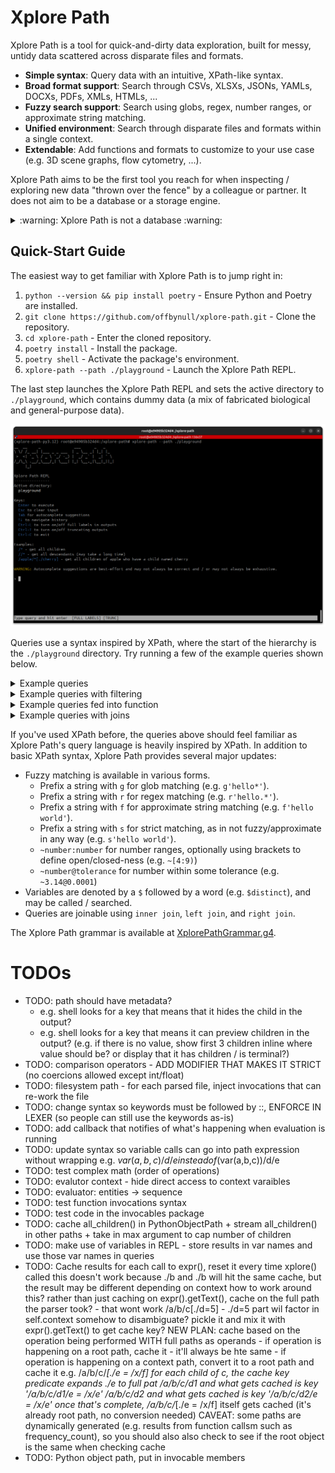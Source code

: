 # Xplore Path

Xplore Path is a tool for quick-and-dirty data exploration, built for messy, untidy data scattered across disparate files and formats.

 * **Simple syntax**: Query data with an intuitive, XPath-like syntax.
 * **Broad format support**: Search through CSVs, XLSXs, JSONs, YAMLs, DOCXs, PDFs, XMLs, HTMLs, ...
 * **Fuzzy search support**: Search using globs, regex, number ranges, or approximate string matching.
 * **Unified environment**: Search through disparate files and formats within a single context.
 * **Extendable**: Add functions and formats to customize to your use case (e.g. 3D scene graphs, flow cytometry, ...).

Xplore Path aims to be the first tool you reach for when inspecting / exploring new data "thrown over the fence" by a colleague or partner. It does not aim to be a database or a storage engine.

<details>
  <summary>:warning: Xplore Path is not a database :warning:</summary>

  Xplore Path does not index data, optimize storage, or optimize queries as a traditional database does. Xplore Path works best when doing quick-and-dirty inspection / exploration on reasonable amounts of data.

</details>

## Quick-Start Guide

The easiest way to get familiar with Xplore Path is to jump right in:

1. `python --version && pip install poetry` - Ensure Python and Poetry are installed.
2. `git clone https://github.com/offbynull/xplore-path.git` - Clone the repository.
3. `cd xplore-path` - Enter the cloned repository.
4. `poetry install` - Install the package.
5. `poetry shell` - Activate the package's environment. 
6. `xplore-path --path ./playground` - Launch the Xplore Path REPL.

The last step launches the Xplore Path REPL and sets the active directory to `./playground`, which contains dummy data (a mix of fabricated biological and general-purpose data).

![Screenshot of REPL interface](repl_example.png)

Queries use a syntax inspired by XPath, where the start of the hierarchy is the `./playground` directory. Try running a few of the example queries shown below.

<details><summary>Example queries</summary>

* `/*` - List top-level files.
* `//*` - List all data.
* `/mouse_assays.zip/*` - List mouse assays.
* `/mouse_assays.zip/Mouse_Assay_001.csv//*` - List first mouse assay's data.
* `/mouse_assays.zip/r'.*001.csv'//*` - List first mouse assay's data, but using regex to identify the first assay.
* `/mouse_assays.zip/g'*001.csv'//*` - List first mouse assay's data, but using glob to identify the first assay.
* `/goslim_mouse.json//*` - List mouse gene ontology entries.
* `/goslim_mouse.json//*[./meta//val = g'*neuro*']//*` - List mouse gene ontology entries related to neuro.
* `/goslim_mouse.json//*[./meta//val = g'*neuro*']//id` - List mouse gene ontology entries related to neuro, ids only.
* `/goslim_mouse.json//*[./meta//val = g'*neuro*']//lbl` - List mouse gene ontology entries related to neuro, labels only.
* `/goslim_mouse.json//*[./meta//val = g'*neuro*']//(id, lbl)` - List mouse gene ontology entries related to neuro, ids and labels.
* `/goslim_mouse.json//*[./meta//val = g'*neuro*']//r'id|lbl'` - List mouse gene ontology entries related to neuro, ids and labels using regex.
</details>

<details><summary>Example queries with filtering</summary>

* `/mouse_assays.zip/*[.//Target_Gene_Protein = 'Mouse Cd40 (Immune Receptor)']` - List mouse assays targeting gene Cd40.
* `/mouse_assays.zip//*/GO_Term[. = g'GO:*']` - For each mouse assay, list the gene ontology terms used.
* `/goslim_mouse.json//*[./meta//val = g'*neuro*']//id` - List mouse gene ontology related to neuro, cleaned ids only.

</details>

<details><summary>Example queries fed into function</summary>

* `$count(/*)` - Count top-level files.
* `$distinct(/mouse_assays.zip//*/GO_Term[. = g'GO:*'])` - Across all mouse assays, list distinct gene ontology terms used.
* `$frequency_count(/mouse_assays.zip//*/GO_Term[. = g'GO:*'])//*` - Across all mouse assays,  count how often each gene ontology term appears.
* `$regex_extract(/goslim_mouse.json//*[./meta//val = g'*neuro*']//id, '\d{7}')` - List mouse gene ontology related to neuro, cleaned ids only.

</details>

<details><summary>Example queries with joins</summary>

* `($distinct(/mouse_assays.zip/*/0/GO_Term) inner join /goslim_mouse.json/graphs//*[./meta/definition/val = g'*neuro*'] on [$regex_extract(.//l, '\d{7}') = $regex_extract(.//r//id, '\d{7}')])` - Across all mouse assays, list gene ontology terms in the mouse assay that are related to neuro

The query above is made up of thw two sub-queries `$distinct(/mouse_assays.zip/*/0/GO_Term)` amd `/goslim_mouse.json/graphs//*[./meta/definition/val = g'*neuro*']`. The former lists grabs the distinct gene ontology terms used across all mouse assays and the latter pulls out gene ontology terms related to neuro. The results are then inner joined.

:warning: **Xplore Path joins are currently slow.** At the moment, the joining logic hasn't been optimized. Expect joins to be incredibly slow: O(n^2).
</details>


If you've used XPath before, the queries above should feel familiar as Xplore Path's query language is heavily inspired by XPath. In addition to basic XPath syntax, Xplore Path provides several major updates:

* Fuzzy matching is available in various forms.
  * Prefix a string with `g` for glob matching (e.g. `g'hello*'`).
  * Prefix a string with `r` for regex matching (e.g. `r'hello.*'`).
  * Prefix a string with `f` for approximate string matching (e.g. `f'hello world'`).
  * Prefix a string with `s` for strict matching, as in not fuzzy/approximate in any way (e.g. `s'hello world'`).
  * `~number:number` for number ranges, optionally using brackets to define open/closed-ness (e.g. `~[4:9)`)
  * `~number@tolerance` for number within some tolerance (e.g. `~3.14@0.0001`)
* Variables are denoted by a `$` followed by a word (e.g. `$distinct`), and may be called / searched.
* Queries are joinable using `inner join`, `left join`, and `right join`.

The Xplore Path grammar is available at [XplorePathGrammar.g4](xplore_path/XplorePathGrammar.g4).

# TODOs

* TODO: path should have metadata?
  * e.g. shell looks for a key that means that it hides the child in the output?
  * e.g. shell looks for a key that means it can preview children in the output? (e.g. if there is no value, show first 3 children inline where value should be? or display that it has children / is terminal?)
* TODO: comparison operators - ADD MODIFIER THAT MAKES IT STRICT (no coercions allowed except int/float)
* TODO: filesystem path - for each parsed file, inject invocations that can re-work the file
* TODO: change syntax so keywords must be followed by ::, ENFORCE IN LEXER (so people can still use the keywords as-is)
* TODO: add callback that notifies of what's happening when evaluation is running
* TODO: update syntax so variable calls can go into path expression without wrapping e.g. $var(a,b,c)/d/e instead of ($var(a,b,c))/d/e 
* TODO: test complex math (order of operations)
* TODO: evalutor context - hide direct access to context varaibles
* TODO: evaluator: entities -> sequence
* TODO: test function invocations syntax
* TODO: test code in the invocables package
* TODO: cache all_children() in PythonObjectPath + stream all_children() in other paths + take in max argument to cap number of children
* TODO: make use of variables in REPL - store results in var names and use those var names in queries
* TODO: Cache results for each call to expr(), reset it every time xplore() called
    this doesn't work because ./b and ./b will hit the same cache, but the result may be different depending on context
    how to work around this?
      rather than just caching on expr().getText(), cache on the full path the parser took? - that wont work /a/b/c[./d=5] - ./d=5 part wil
    factor in self.context somehow to disambiguate? pickle it and mix it with expr().getText() to get cache key?
    NEW PLAN:
      cache based on the operation being performed WITH full paths as operands
          - if operation is happening on a root path, cache it - it'll always be hte same
          - if operation is happening on a context path, convert it to a root path and cache it
       e.g. /a/b/c/*[./e = /x/f]
         for each child of c, the cache key predicate expands ./e to full pat
            /a/b/c/d1 and what gets cached is key '/a/b/c/d1/e = /x/e'
            /a/b/c/d2 and what gets cached is key '/a/b/c/d2/e = /x/e'
         once that's complete, /a/b/c/*[./e = /x/f] itself gets cached (it's already root path, no conversion needed)
       CAVEAT: some paths are dynamically generated (e.g. results from function callsm such as frequency_count), so you should also also check to see if the root object is the same when checking cache 
* TODO: Python object path, put in invocable members